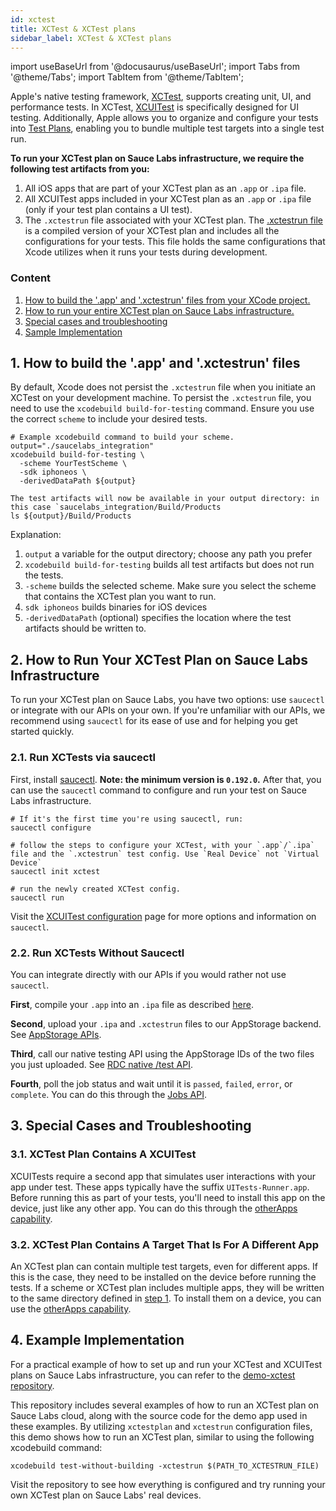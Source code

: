 ```yaml
---
id: xctest
title: XCTest & XCTest plans
sidebar_label: XCTest & XCTest plans
---
```


import useBaseUrl from '@docusaurus/useBaseUrl';
import Tabs from '@theme/Tabs';
import TabItem from '@theme/TabItem';

Apple's native testing framework, [XCTest](https://developer.apple.com/documentation/xctest), supports creating unit, UI, and performance tests. In XCTest, [XCUITest](https://developer.apple.com/documentation/xctest/user-interface-tests) is specifically designed for UI testing. Additionally, Apple allows you to organize and configure your tests into [Test Plans](https://developer.apple.com/documentation/xcode/organizing-tests-to-improve-feedback), enabling you to bundle multiple test targets into a single test run.

**To run your XCTest plan on Sauce Labs infrastructure, we require the following test artifacts from you:**
1. All iOS apps that are part of your XCTest plan as an `.app` or `.ipa` file.
2. All XCUITest apps included in your XCTest plan as an `.app` or `.ipa` file (only if your test plan contains a UI test).
3. The `.xctestrun` file associated with your XCTest plan. The [.xctestrun file](https://keith.github.io/xcode-man-pages/xcodebuild.xctestrun.5.html) is a compiled version of your XCTest plan and includes all the configurations for your tests. This file holds the same configurations that Xcode utilizes when it runs your tests during development.


### Content
1. [How to build the '.app' and '.xctestrun' files from your XCode project.](#1-how-to-build-the-app-and-xctestrun-files)
2. [How to run your entire XCTest plan on Sauce Labs infrastructure.](#2-how-to-run-your-xctest-plan-on-sauce-labs-infrastructure)
3. [Special cases and troubleshooting](#3-special-cases-and-troubleshooting)
3. [Sample Implementation](#4-example-implementation)


## 1. How to build the '.app' and '.xctestrun' files
By default, Xcode does not persist the `.xctestrun` file when you initiate an XCTest on your development machine. To persist the `.xctestrun` file, you need to use the `xcodebuild build-for-testing` command. Ensure you use the correct `scheme` to include your desired tests.

```shell
# Example xcodebuild command to build your scheme.
output="./saucelabs_integration"
xcodebuild build-for-testing \
  -scheme YourTestScheme \
  -sdk iphoneos \
  -derivedDataPath ${output}

The test artifacts will now be available in your output directory: in this case `saucelabs_integration/Build/Products
ls ${output}/Build/Products
```
Explanation:
1. `output` a variable for the output directory; choose any path you prefer
2. `xcodebuild build-for-testing` builds all test artifacts but does not run the tests.
3. `-scheme` builds the selected scheme. Make sure you select the scheme that contains the XCTest plan you want to run.
4. `sdk iphoneos` builds binaries for iOS devices
5. `-derivedDataPath` (optional) specifies the location where the test artifacts should be written to.


## 2. How to Run Your XCTest Plan on Sauce Labs Infrastructure
To run your XCTest plan on Sauce Labs, you have two options: use `saucectl` or integrate with our APIs on your own. If you're unfamiliar with our APIs, we recommend using `saucectl` for its ease of use and for helping you get started quickly.


### 2.1. Run XCTests via saucectl
First, install [saucectl](/docs/dev/cli/saucectl.md#installing-saucectl). **Note: the minimum version is `0.192.0`.** After that, you can use the `saucectl` command to configure and run your test on Sauce Labs infrastructure.

```shell
# If it's the first time you're using saucectl, run:
saucectl configure

# follow the steps to configure your XCTest, with your `.app`/`.ipa` file and the `.xctestrun` test config. Use `Real Device` not `Virtual Device`
saucectl init xctest

# run the newly created XCTest config.
saucectl run
```

Visit the [XCUITest configuration](/docs/mobile-apps/automated-testing/espresso-xcuitest/xcuitest.md) page for more options and information on `saucectl`.

### 2.2. Run XCTests Without Saucectl

You can integrate directly with our APIs if you would rather not use `saucectl`.

**First**, compile your `.app` into an `.ipa` file as described [here](/docs/mobile-apps/automated-testing/ipa-files.md#building-an-ipa-from-an-app-bundle).

**Second**, upload your `.ipa` and `.xctestrun` files to our AppStorage backend. See [AppStorage APIs](/docs/mobile-apps/app-storage.md#upload-apps-via-rest-api).

**Third**, call our native testing API using the AppStorage IDs of the two files you just uploaded. See [RDC native /test API](/docs/dev/api/rdc.md#start-a-xctest-xcuitest-or-espresso-job).

**Fourth**, poll the job status and wait until it is `passed`, `failed`, `error`, or `complete`. You can do this through the [Jobs API](/docs/dev/api/rdc.md#get-a-specific-real-device-job).


## 3. Special Cases and Troubleshooting

### 3.1. XCTest Plan Contains A XCUITest
XCUITests require a second app that simulates user interactions with your app under test. These apps typically have the suffix `UITests-Runner.app`. Before running this as part of your tests, you'll need to install this app on the device, just like any other app. You can do this through the [otherApps capability](/docs/mobile-apps/automated-testing/espresso-xcuitest/xcuitest.md#otherapps).

### 3.2. XCTest Plan Contains A Target That Is For A Different App
An XCTest plan can contain multiple test targets, even for different apps. If this is the case, they need to be installed on the device before running the tests. If a scheme or XCTest plan includes multiple apps, they will be written to the same directory defined in [step 1](#1-how-to-build-the-app-and-xctestrun-files). To install them on a device, you can use the [otherApps capability](/docs/mobile-apps/automated-testing/espresso-xcuitest/xcuitest.md#otherapps).


## 4. Example Implementation

For a practical example of how to set up and run your XCTest and XCUITest plans on Sauce Labs infrastructure, you can refer to
the [demo-xctest repository](https://github.com/saucelabs-training/demo-xctest).

This repository includes several examples of how to run an XCTest plan on Sauce Labs cloud, along with the source code for the demo app
used in these examples. By utilizing `xctestplan` and `xctestrun` configuration files, this demo shows how to run an XCTest plan, similar to
using the following xcodebuild command:

```shell
xcodebuild test-without-building -xctestrun $(PATH_TO_XCTESTRUN_FILE)
```

Visit the repository to see how everything is configured and try running your own XCTest plan on Sauce Labs' real devices.